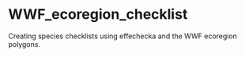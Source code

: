 # WWF_ecoregion_checklist

Creating species checklists using effechecka and the WWF ecoregion polygons.